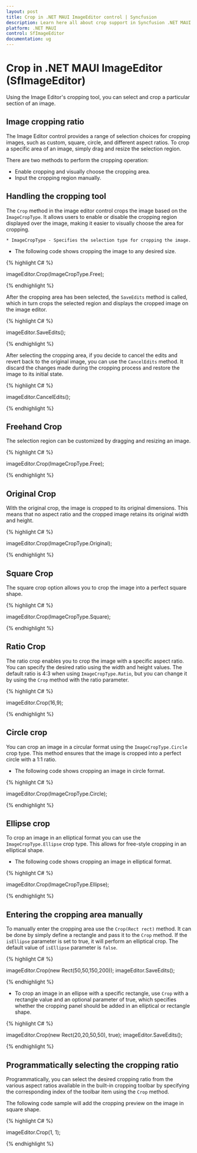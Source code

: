 ```yaml
---
layout: post
title: Crop in .NET MAUI ImageEditor control | Syncfusion
description: Learn here all about crop support in Syncfusion .NET MAUI ImageEditor (SfImageEditor) control.
platform: .NET MAUI
control: SfImageEditor
documentation: ug
---
```


# Crop in .NET MAUI ImageEditor (SfImageEditor)

Using the Image Editor's cropping tool, you can select and crop a particular section of an image.

## Image cropping ratio

The Image Editor control provides a range of selection choices for cropping images, such as custom, square, circle, and different aspect ratios. To crop a specific area of an image, simply drag and resize the selection region.

There are two methods to perform the cropping operation:

* Enable cropping and visually choose the cropping area.
* Input the cropping region manually.

## Handling the cropping tool

The `Crop` method in the image editor control crops the image based on the `ImageCropType`. It allows users to enable or disable the cropping region displayed over the image, making it easier to visually choose the area for cropping.

    * ImageCropType - Specifies the selection type for cropping the image.

* The following code shows cropping the image to any desired size.

{% highlight C# %}

imageEditor.Crop(ImageCropType.Free);

{% endhighlight %}

After the cropping area has been selected, the `SaveEdits` method is called, which in turn crops the selected region and displays the cropped image on the image editor.

{% highlight C# %}

imageEditor.SaveEdits();

{% endhighlight %}

After selecting the cropping area, if you decide to cancel the edits and revert back to the original image, you can use the `CancelEdits` method. It discard the changes made during the cropping process and restore the image to its initial state.

{% highlight C# %}

imageEditor.CancelEdits();

{% endhighlight %}

## Freehand Crop

The selection region can be customized by dragging and resizing an image.

{% highlight C# %}

imageEditor.Crop(ImageCropType.Free);

{% endhighlight %}

## Original Crop

With the original crop, the image is cropped to its original dimensions. This means that no aspect ratio and the cropped image retains its original width and height.

{% highlight C# %}

imageEditor.Crop(ImageCropType.Original);

{% endhighlight %}

## Square Crop

The square crop option allows you to crop the image into a perfect square shape.

{% highlight C# %}

imageEditor.Crop(ImageCropType.Square);

{% endhighlight %}

## Ratio Crop

The ratio crop enables you to crop the image with a specific aspect ratio. You can specify the desired ratio using the width and height values. The default ratio is 4:3 when using `ImageCropType.Ratio`, but you can change it by using the `Crop` method with the ratio parameter.  

{% highlight C# %}

imageEditor.Crop(16,9);

{% endhighlight %}

## Circle crop

You can crop an image in a circular format using the `ImageCropType.Circle` crop type. This method ensures that the image is cropped into a perfect circle with a 1:1 ratio.

* The following code shows cropping an image in circle format.

{% highlight C# %}

imageEditor.Crop(ImageCropType.Circle);

{% endhighlight %}

## Ellipse crop

To crop an image in an elliptical format you can use the `ImageCropType.Ellipse` crop type. This allows for free-style cropping in an elliptical shape.

 * The following code shows cropping an image in elliptical format.

{% highlight C# %}

imageEditor.Crop(ImageCropType.Ellipse);

{% endhighlight %}

## Entering the cropping area manually

To manually enter the cropping area use the `Crop(Rect rect)` method. It can be done by simply define a rectangle and pass it to the `Crop` method. If the `isEllipse` parameter is set to true, it will perform an elliptical crop. The default value of `isEllipse` parameter is `false`.

{% highlight C# %}

imageEditor.Crop(new Rect(50,50,150,200));
imageEditor.SaveEdits();

{% endhighlight %}

* To crop an image in an ellipse with a specific rectangle, use `Crop` with a rectangle value and an optional parameter of true, which specifies whether the cropping panel should be added in an elliptical or rectangle shape.

{% highlight C# %}

imageEditor.Crop(new Rect(20,20,50,50), true);
imageEditor.SaveEdits();   

{% endhighlight %} 

## Programmatically selecting the cropping ratio

Programmatically, you can select the desired cropping ratio from the various aspect ratios available in the built-in cropping toolbar by specifying the corresponding index of the toolbar item using the `Crop` method.

The following code sample will add the cropping preview on the image in square shape.

{% highlight C# %}

 imageEditor.Crop(1, 1);

{% endhighlight %}